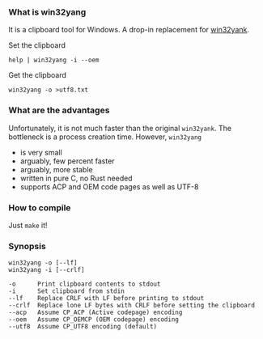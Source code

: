 ### What is win32yang

It is a clipboard tool for Windows. A drop-in replacement for
[win32yank](https://github.com/equalsraf/win32yank).

Set the clipboard

```
help | win32yang -i --oem
```

Get the clipboard

```
win32yang -o >utf8.txt
```

### What are the advantages

Unfortunately, it is not much faster than the original `win32yank`. The bottleneck is a
process creation time. However, `win32yang`

* is very small
* arguably, few percent faster
* arguably, more stable
* written in pure C, no Rust needed
* supports ACP and OEM code pages as well as UTF-8

### How to compile

Just `make` it!

### Synopsis

    win32yang -o [--lf]
    win32yang -i [--crlf]

    -o      Print clipboard contents to stdout
    -i      Set clipboard from stdin
    --lf    Replace CRLF with LF before printing to stdout
    --crlf  Replace lone LF bytes with CRLF before setting the clipboard
    --acp   Assume CP_ACP (Active codepage) encoding
    --oem   Assume CP_OEMCP (OEM codepage) encoding
    --utf8  Assume CP_UTF8 encoding (default)
